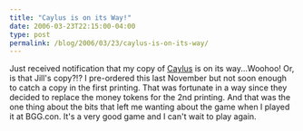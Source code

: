 ```yaml
---
title: "Caylus is on its Way!"
date: 2006-03-23T22:15:00-04:00
type: post
permalink: /blog/2006/03/23/caylus-is-on-its-way/
---
```

Just received notification that my copy of [Caylus](https://www.boardgamegeek.com/game/18602) is on its way...Woohoo! Or, is that Jill's copy?!? I pre-ordered this last November but not soon enough to catch a copy in the first printing. That was fortunate in a way since they decided to replace the money tokens for the 2nd printing. And that was the one thing about the bits that left me wanting about the game when I played it at BGG.con. It's a very good game and I can't wait to play again.